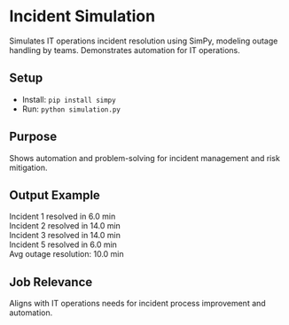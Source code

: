 # Incident Simulation
Simulates IT operations incident resolution using SimPy, modeling outage handling by teams. Demonstrates automation for IT operations.

## Setup
- Install: `pip install simpy`
- Run: `python simulation.py`

## Purpose
Shows automation and problem-solving for incident management and risk mitigation.

## Output Example
Incident 1 resolved in 6.0 min  
Incident 2 resolved in 14.0 min  
Incident 3 resolved in 14.0 min  
Incident 5 resolved in 6.0 min  
Avg outage resolution: 10.0 min

## Job Relevance
Aligns with IT operations needs for incident process improvement and automation.
